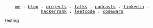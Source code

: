 <p align="center">
  <samp>
    <a href="https://zaiinhs.vercel.app" target="_blank">me</a> .
    <a href="https://zaiinhs.medium.com/" target="_blank">blog</a> .
    <a href="https://zaiinhs.vercel.app/projects" target="_blank">projects</a> .
    <a href="https://zaiinhs.vercel.app/talks" target="_blank">talks</a> .
    <a href="https://zaiinhs.vercel.app/podcasts" target="_blank">podcasts</a> .
    <a href="https://linkedin.com/in/zaiinhs" target="_blank">linkedin</a> .
    <a href="https://www.hackerrank.com/zaiinhs" target="_blank">hackerrank</a> .
    <a href="https://www.leetcode.com/zaiinhs" target="_blank">leetcode</a> .
    <a href="https://www.codewars.com/users/zaiinhs" target="_blank">codewars</a>
  </samp>
</p>

testing
